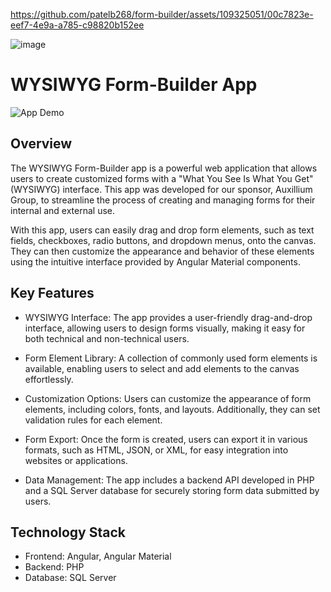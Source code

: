 https://github.com/patelb268/form-builder/assets/109325051/00c7823e-eef7-4e9a-a785-c98820b152ee

![image](https://github.com/patelb268/form-builder/assets/109325051/94085716-324f-4e90-a4ab-6c2dc31a1c3f)



# WYSIWYG Form-Builder App

![App Demo](app_demo.gif)

## Overview

The WYSIWYG Form-Builder app is a powerful web application that allows users to create customized forms with a "What You See Is What You Get" (WYSIWYG) interface. This app was developed for our sponsor, Auxillium Group, to streamline the process of creating and managing forms for their internal and external use.

With this app, users can easily drag and drop form elements, such as text fields, checkboxes, radio buttons, and dropdown menus, onto the canvas. They can then customize the appearance and behavior of these elements using the intuitive interface provided by Angular Material components.

## Key Features

- WYSIWYG Interface: The app provides a user-friendly drag-and-drop interface, allowing users to design forms visually, making it easy for both technical and non-technical users.

- Form Element Library: A collection of commonly used form elements is available, enabling users to select and add elements to the canvas effortlessly.

- Customization Options: Users can customize the appearance of form elements, including colors, fonts, and layouts. Additionally, they can set validation rules for each element.

- Form Export: Once the form is created, users can export it in various formats, such as HTML, JSON, or XML, for easy integration into websites or applications.

- Data Management: The app includes a backend API developed in PHP and a SQL Server database for securely storing form data submitted by users.

## Technology Stack

- Frontend: Angular, Angular Material
- Backend: PHP
- Database: SQL Server




